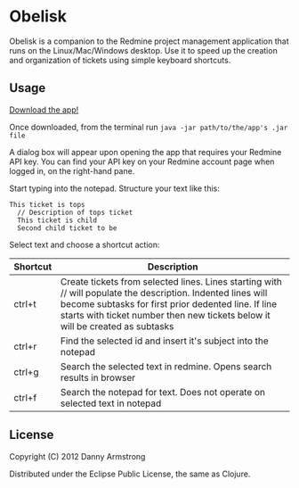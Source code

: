 # Obelisk

Obelisk is a companion to the Redmine project management application that runs on the Linux/Mac/Windows desktop. Use it to speed up the creation and organization of tickets using simple keyboard shortcuts.


## Usage

[Download the app!](https://github.com/detarmstrong/Obelisk/releases/latest)  

Once downloaded, from the terminal run `java -jar path/to/the/app's .jar file`  

A dialog box will appear upon opening the app that requires your Redmine API key. You can find your API key on your Redmine account page when logged in, on the right-hand pane.  

Start typing into the notepad. Structure your text like this:

```
This ticket is tops
  // Description of tops ticket
  This ticket is child
  Second child ticket to be
```

Select text and choose a shortcut action:

| Shortcut | Description |
|----------|------------|
| ctrl+t | Create tickets from selected lines. Lines starting with // will populate the description. Indented lines will become subtasks for first prior dedented line. If line starts with ticket number then new tickets below it will be created as subtasks |  
| ctrl+r | Find the selected id and insert it's subject into the notepad |  
| ctrl+g | Search the selected text in redmine. Opens search results in browser |
| ctrl+f | Search the notepad for text. Does not operate on selected text in notepad |


## License

Copyright (C) 2012 Danny Armstrong

Distributed under the Eclipse Public License, the same as Clojure.
